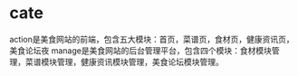 # cate
action是美食网站的前端，包含五大模块：首页，菜谱页，食材页，健康资讯页，美食论坛夜
manage是美食网站的后台管理平台，包含四个模块：食材模块管理，菜谱模块管理，健康资讯模块管理，美食论坛模块管理。
